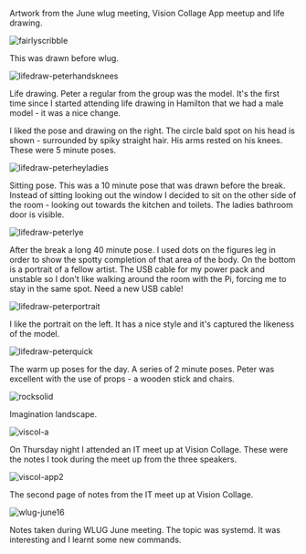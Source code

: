 Artwork from the June wlug meeting, Vision Collage App meetup and life drawing. 

![fairlyscribble](/galleries/2016/07/01/fairlyscribble.png)

This was drawn before wlug. 

![lifedraw-peterhandsknees](/galleries/2016/07/01/lifedraw-peterhandsknees.png)

Life drawing. Peter a regular from the group was the model. It's the first time since I started attending life drawing in Hamilton that we had a male model - it was a nice change. 

I liked the pose and drawing on the right. The circle bald spot on his head is shown - surrounded by spiky straight hair. His arms rested on his knees. These were 5 minute poses.

![lifedraw-peterheyladies](/galleries/2016/07/01/lifedraw-peterheyladies.png)

Sitting pose. This was a 10 minute pose that was drawn before the break. Instead of sitting looking out the window I decided to sit on the other side of the room - looking out towards the kitchen and toilets. The ladies bathroom door is visible. 

![lifedraw-peterlye](/galleries/2016/07/01/lifedraw-peterlye.png)

After the break a long 40 minute pose. I used dots on the figures leg in order to show the spotty completion of that area of the body. On the bottom is a portrait of a fellow artist. The USB cable for my power pack and unstable so I don't like walking around the room with the Pi, forcing me to stay in the same spot. Need a new USB cable!

![lifedraw-peterportrait](/galleries/2016/07/01/lifedraw-peterportrait.png)

I like the portrait on the left. It has a nice style and it's captured the likeness of the model. 

![lifedraw-peterquick](/galleries/2016/07/01/lifedraw-peterquick.png)

The warm up poses for the day. A series of 2 minute poses. Peter was excellent with the use of props - a wooden stick and chairs. 

![rocksolid](/galleries/2016/07/01/rocksolid.png)

Imagination landscape. 

![viscol-a](/galleries/2016/07/01/viscol-app.png)

On Thursday night I attended an IT meet up at Vision Collage. These were the notes I took during the meet up from the three speakers. 

![viscol-app2](/galleries/2016/07/01/viscol-app2.png)

The second page of notes from the IT meet up at Vision Collage. 

![wlug-june16](/galleries/2016/07/01/wlug-june16.png)

Notes taken during WLUG June meeting. The topic was systemd. It was interesting and I learnt some new commands. 
